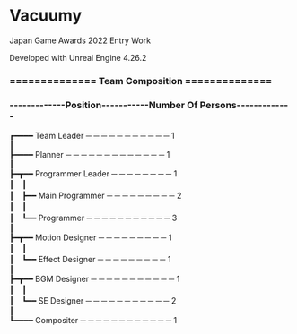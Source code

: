 # Vacuumy

Japan Game Awards 2022 Entry Work

Developed with Unreal Engine 4.26.2

### ============== Team Composition ==============

### -------------Position-----------Number Of Persons-------------
      
┏━━━━ Team Leader ─ ─ ─ ─ ─ ─ ─ ─ ─ ─ ─ 1<br>
┃<br>
┣━━━━ Planner ─ ─ ─ ─ ─ ─ ─ ─ ─ ─ ─ ─ ─ 1<br>
┃<br>
┣━┳━━ Programmer Leader ─ ─ ─ ─ ─ ─ ─ ─ 1<br>
┃　┃<br>
┃　┣━━ Main Programmer ─ ─ ─ ─ ─ ─ ─ ─ ─ 2<br>
┃　┃<br>
┃　┗━━ Programmer ─ ─ ─ ─ ─ ─ ─ ─ ─ ─ ─ 3<br>
┃<br>
┣━┳━━ Motion Designer ─ ─ ─ ─ ─ ─ ─ ─ ─ 1<br>
┃　┃<br>
┃　┗━━ Effect Designer ─ ─ ─ ─ ─ ─ ─ ─ ─ 1<br>
┃<br>
┣━┳━━ BGM Designer ─ ─ ─ ─ ─ ─ ─ ─ ─ ─ ─ 1<br>
┃　┃<br>
┃　┗━━ SE Designer ─ ─ ─ ─ ─ ─ ─ ─ ─ ─ ─ 2<br>
┃<br>
┗━━━━ Compositer ─ ─ ─ ─ ─ ─ ─ ─ ─ ─ ─ ─ 1<br>
